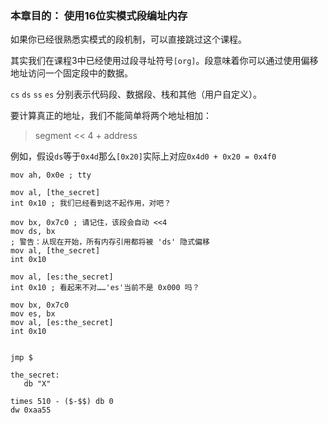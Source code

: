 ### 本章目的：   使用16位实模式段编址内存

如果你已经很熟悉实模式的段机制，可以直接跳过这个课程。

其实我们在课程3中已经使用过段寻址符号`[org]`。段意味着你可以通过使用偏移地址访问一个固定段中的数据。

 `cs` `ds` `ss` `es` 分别表示代码段、数据段、栈和其他（用户自定义）。
 
 要计算真正的地址，我们不能简单将两个地址相加：
 
 > segment << 4 + address
 
 例如，假设`ds`等于`0x4d`那么`[0x20]`实际上对应`0x4d0 + 0x20 = 0x4f0`
 
 
 ```
 mov ah, 0x0e ; tty

mov al, [the_secret]
int 0x10 ; 我们已经看到这不起作用，对吧？

mov bx, 0x7c0 ; 请记住，该段会自动 <<4
mov ds, bx
; 警告：从现在开始，所有内存引用都将被 'ds' 隐式偏移
mov al, [the_secret]
int 0x10

mov al, [es:the_secret]
int 0x10 ; 看起来不对……'es'当前不是 0x000 吗？

mov bx, 0x7c0
mov es, bx
mov al, [es:the_secret]
int 0x10


jmp $

the_secret:
    db "X"

times 510 - ($-$$) db 0
dw 0xaa55
 ```
 
 

